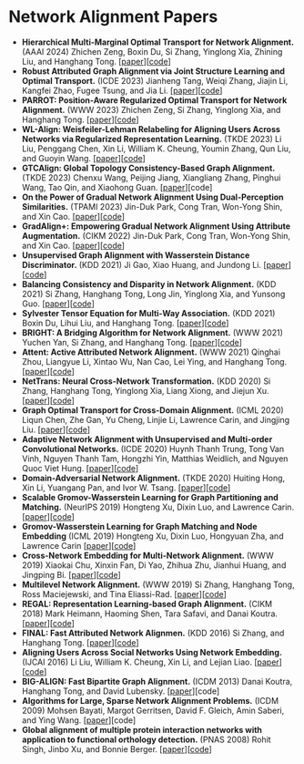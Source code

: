 # Network Alignment Papers

- **Hierarchical Multi-Marginal Optimal Transport for Network Alignment.** (AAAI 2024) Zhichen Zeng, Boxin Du, Si Zhang, Yinglong Xia, Zhining Liu, and Hanghang Tong. [[paper](https://doi.org/10.1609/aaai.v38i15.29605)][[code](https://github.com/zhichenz98/HOT-AAAI24)]
- **Robust Attributed Graph Alignment via Joint Structure Learning and Optimal Transport.** (ICDE 2023) Jianheng Tang, Weiqi Zhang, Jiajin Li, Kangfei Zhao, Fugee Tsung, and Jia Li. [[paper](https://doi.org/10.1109/ICDE55515.2023.00129)][[code](https://github.com/squareRoot3/SLOTAlign)]
- **PARROT: Position-Aware Regularized Optimal Transport for Network Alignment.** (WWW 2023) Zhichen Zeng, Si Zhang, Yinglong Xia, and Hanghang Tong. [[paper](https://dl.acm.org/doi/abs/10.1145/3543507.3583357)][[code](https://github.com/zhichenz98/PARROT-WWW23)]
- **WL-Align: Weisfeiler-Lehman Relabeling for Aligning Users Across Networks via Regularized Representation Learning.** (TKDE 2023) Li Liu, Penggang Chen, Xin Li, William K. Cheung, Youmin Zhang, Qun Liu, and Guoyin Wang. [[paper](https://doi.org/10.1109/TKDE.2023.3277843)][[code](https://github.com/ChenPengGang/WLAlignCode)]
- **GTCAlign: Global Topology Consistency-Based Graph Alignment.** (TKDE 2023) Chenxu Wang, Peijing Jiang, Xiangliang Zhang, Pinghui Wang, Tao Qin, and Xiaohong Guan. [[paper](https://doi.org/10.1109/TKDE.2023.3312358)][code]
- **On the Power of Gradual Network Alignment Using Dual-Perception Similarities.** (TPAMI 2023) Jin-Duk Park, Cong Tran, Won-Yong Shin, and Xin Cao. [[paper](https://doi.org/10.1109/TPAMI.2023.3300877)][[code](https://github.com/jindeok/Grad-Align-full)]
- **GradAlign+: Empowering Gradual Network Alignment Using Attribute Augmentation.** (CIKM 2022) Jin-Duk Park, Cong Tran, Won-Yong Shin, and Xin Cao. [[paper](https://doi.org/10.1145/3511808.3557605)][[code](https://github.com/jindeok/GradAlign_plus)]
- **Unsupervised Graph Alignment with Wasserstein Distance Discriminator.** (KDD 2021) Ji Gao, Xiao Huang, and Jundong Li. [[paper](https://dl.acm.org/doi/10.1145/3447548.3467332)][[code](https://github.com/gaoji7777/walign)]
- **Balancing Consistency and Disparity in Network Alignment.** (KDD 2021) Si Zhang, Hanghang Tong, Long Jin, Yinglong Xia, and Yunsong Guo. [[paper](https://dl.acm.org/doi/abs/10.1145/3447548.3467331)][[code](https://github.com/sizhang92/NextAlign-KDD21)]
- **Sylvester Tensor Equation for Multi-Way Association.** (KDD 2021) Boxin Du, Lihui Liu, and Hanghang Tong. [[paper](https://doi.org/10.1145/3447548.3467336)][[code](https://drive.google.com/drive/folders/1Bu72H7_0TpPFNrefkc6E8BWXoa4wc7f7)]
- **BRIGHT: A Bridging Algorithm for Network Alignment.** (WWW 2021) Yuchen Yan, Si Zhang, and Hanghang Tong. [[paper](https://doi.org/10.1145/3442381.3450053)][[code](https://github.com/yucheny5/BRIGHT)]
- **Attent: Active Attributed Network Alignment.** (WWW 2021) Qinghai Zhou, Liangyue Li, Xintao Wu, Nan Cao, Lei Ying, and Hanghang Tong. [[paper](https://doi.org/10.1145/3442381.3449886)][[code](https://github.com/BlueWhaleZhou/ATTENT_WWW21)]
- **NetTrans: Neural Cross-Network Transformation.** (KDD 2020) Si Zhang, Hanghang Tong, Yinglong Xia, Liang Xiong, and Jiejun Xu. [[paper](https://dl.acm.org/doi/10.1145/3394486.3403141)][[code](https://github.com/sizhang92/NetTrans-KDD20)]
- **Graph Optimal Transport for Cross-Domain Alignment.** (ICML 2020) Liqun Chen, Zhe Gan, Yu Cheng, Linjie Li, Lawrence Carin, and Jingjing Liu. [[paper](https://proceedings.mlr.press/v119/chen20e.html)][[code](https://github.com/LiqunChen0606/Graph-Optimal-Transport)]
- **Adaptive Network Alignment with Unsupervised and Multi-order Convolutional Networks.** (ICDE 2020) Huynh Thanh Trung, Tong Van Vinh, Nguyen Thanh Tam, Hongzhi Yin, Matthias Weidlich, and Nguyen Quoc Viet Hung. [[paper](https://doi.org/10.1109/ICDE48307.2020.00015)][[code](https://github.com/vinhsuhi/GAlign)]
- **Domain-Adversarial Network Alignment.** (TKDE 2020) Huiting Hong, Xin Li, Yuangang Pan, and Ivor W. Tsang. [[paper](https://doi.org/10.1109/TKDE.2020.3023589)][[code](https://github.com/xhhszc/DANA)]
- **Scalable Gromov-Wasserstein Learning for Graph Partitioning and Matching.** (NeurIPS 2019) Hongteng Xu, Dixin Luo, and Lawrence Carin. [[paper](https://proceedings.neurips.cc/paper/2019/hash/6e62a992c676f611616097dbea8ea030-Abstract.html)][[code](https://github.com/HongtengXu/s-gwl)]
- **Gromov-Wasserstein Learning for Graph Matching and Node Embedding** (ICML 2019) Hongteng Xu, Dixin Luo, Hongyuan Zha, and Lawrence Carin [[paper](https://proceedings.mlr.press/v97/xu19b.html)][[code](https://github.com/HongtengXu/gwl)]
- **Cross-Network Embedding for Multi-Network Alignment.** (WWW 2019) Xiaokai Chu, Xinxin Fan, Di Yao, Zhihua Zhu, Jianhui Huang, and Jingping Bi. [[paper](https://doi.org/10.1145/3308558.3313499)][[code](https://github.com/ChuXiaokai/CrossMNA)]
- **Multilevel Network Alignment.** (WWW 2019) Si Zhang, Hanghang Tong, Ross Maciejewski, and Tina Eliassi-Rad. [[paper](https://doi.org/10.1145/3308558.3313484)][[code](https://github.com/sizhang92/Moana-WWW19)]
- **REGAL: Representation Learning-based Graph Alignment.** (CIKM 2018) Mark Heimann, Haoming Shen, Tara Safavi, and Danai Koutra. [[paper](https://dl.acm.org/doi/10.1145/3269206.3271788)][[code](https://github.com/GemsLab/REGAL)]
- **FINAL: Fast Attributed Network Alignmen.** (KDD 2016) Si Zhang, and Hanghang Tong. [[paper](https://dl.acm.org/doi/abs/10.1145/2939672.2939766)][[code](https://github.com/sizhang92/FINAL-KDD16)]
- **Aligning Users Across Social Networks Using Network Embedding.** (IJCAI 2016) Li Liu, William K. Cheung, Xin Li, and Lejian Liao. [[paper](https://www.ijcai.org/Proceedings/16/Papers/254.pdf)][[code](https://github.com/ColaLL/IONE)]
- **BIG-ALIGN: Fast Bipartite Graph Alignment.** (ICDM 2013) Danai Koutra, Hanghang Tong, and David Lubensky. [[paper](https://doi.org/10.1109/ICDM.2013.152)][code]
- **Algorithms for Large, Sparse Network Alignment Problems.** (ICDM 2009) Mohsen Bayati, Margot Gerritsen, David F. Gleich, Amin Saberi, and Ying Wang. [[paper](https://doi.org/10.1109/ICDM.2009.135)][code]
- **Global alignment of multiple protein interaction networks with application to functional orthology detection.** (PNAS 2008) Rohit Singh, Jinbo Xu, and Bonnie Berger. [[paper](https://doi.org/10.1073/pnas.0806627105)][[code](https://cb.csail.mit.edu/mna/)]